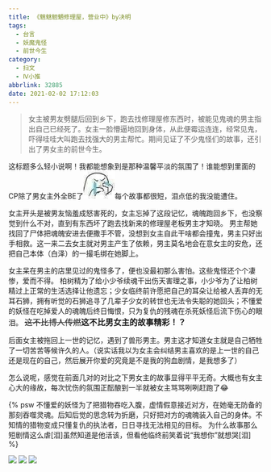 ```yaml
---
title: 《魑魅魍魉修理屋，营业中》by决明
tags:
  - 台言
  - 妖魔鬼怪
  - 前世今生
category:
  - 扫文
  - Ⅳ小推
abbrlink: 32885
date: 2021-02-02 17:12:03
---
```

<meta name="referrer" content="no-referrer" />

> 女主被男友劈腿后回到乡下，跑去找修理屋修东西时，被能见鬼魂的男主指出自己已经死了。女主一脸懵逼地回到身体，从此便霉运连连，经常见鬼，吓得哇哇大叫跑去找强大的男主帮忙。期间见证了不少鬼怪们的故事，还引出了男女主的前世今生。

<!-- more -->

这标题多么轻小说啊！我都能想象到是那种温馨平淡的氛围了！谁能想到里面的CP除了男女主外全BE了<img src="/bq/IMG_7498.JPG" id="bq">每个故事都很短，泪点低的我没能遭住。

女主开头是被男友恼羞成怒害死的，女主忘掉了这段记忆，魂魄跑回乡下，也没察觉到什么不对，直到有东西坏了跑去找新来的修理屋老板男主才知晓。
男主帮她找回了尸体把魂魄安进去便撒手不管，没想到女主自此干啥都会撞鬼，男主只好出手相救。这一来二去女主就对男主产生了依赖，男主莫名地会在意女主的安危，还把自己本体（白泽）的一撮毛绑在她脚上。

女主呆在男主的店里见过的鬼怪多了，便也没最初那么害怕。这些鬼怪还个个凄惨，爱而不得。
柏树精为了给小少爷续魂干出伤天害理之事，小少爷为了让柏树精过上正常的生活选择让他遗忘；少女临终前许愿把自己的耳朵让给被人丢弃的无耳石狮，拥有听觉的石狮追寻了几辈子少女的转世也无法令失聪的她回头；不懂爱的妖怪在吃掉爱人的魂魄后终日悔恨，只为复仇的残魂在杀死妖怪后流下伤心的眼泪。
<font size=3>~~这不比博人传燃~~**这不比男女主的故事精彩！？**</font>

后面女主被拖回上一世的记忆，遇到了兽形男主。男主这才知道女主就是自己牺牲了一切苦苦等候许久的人。（说实话我以为女主会纠结男主喜欢的是上一世的自己还是现在的自己，然后展开你爱的究竟是不是我的狗血剧情，是我想多了）

怎么说呢，感觉在前面几对的对比之下男女主的故事显得平平无奇。大概也有女主心大的缘故，每次忧伤的氛围正酝酿到一半就被女主骂骂咧咧赶跑了😂

{% psw 不懂爱的妖怪为了把猎物吞吃入腹，虚情假意接近对方，在她毫无防备的那刻吞噬灵魂。后知后觉的思念转为折磨，只好把对方的魂魄装入自己的身体。不知情的猎物变成只懂复仇的执法者，日日寻找无法相见的目标。
为什么故事那么短剧情这么虐[泪]虽然知道是他活该，但看他临终前笑着说“我想你”就想哭[泪] %}

![](https://wx3.sinaimg.cn/mw690/0069kFhhly1gn8ffk7astj30n01dswvr.jpg)
![](https://wx3.sinaimg.cn/mw690/0069kFhhly1gn8ffomjrej30n01dsk9s.jpg)
![](https://wx3.sinaimg.cn/mw690/0069kFhhly1gn8ffta5ppj30n01dsk89.jpg)